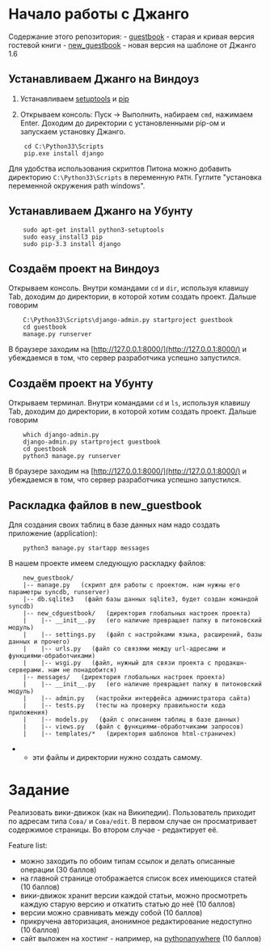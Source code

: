 Начало работы с Джанго
======================

Содержание этого репозитория:
    - [guestbook](guestbook) - старая и кривая версия гостевой книги
    - [new_guestbook](new_guestbook) - новая версия на шаблоне от Джанго 1.6

Устанавливаем Джанго на Виндоуз
-------------------------------

1. Устанавливаем [setuptools](http://www.lfd.uci.edu/~gohlke/pythonlibs/#setuptools)
и [pip](http://www.lfd.uci.edu/~gohlke/pythonlibs/#pip)

2. Открываем консоль: Пуск → Выполнить, набираем `cmd`, нажимаем Enter. Доходим до директории
с установленными pip-ом и запускаем установку Джанго.
        
        cd C:\Python33\Scripts
        pip.exe install django

Для удобства использования скриптов Питона можно добавить директорию `C:\Python33\Scripts`
в переменную `PATH`. Гуглите "установка переменной окружения path windows".


Устанавливаем Джанго на Убунту
------------------------------

        sudo apt-get install python3-setuptools
        sudo easy_install3 pip
        sudo pip-3.3 install django

Создаём проект на Виндоуз
-------------------------

Открываем консоль. Внутри командами `cd` и `dir`, используя клавишу Tab, доходим до директории, в которой хотим создать проект. Дальше говорим

        C:\Python33\Scripts\django-admin.py startproject guestbook
        cd guestbook
        manage.py runserver

В браузере заходим на [http://127.0.0.1:8000/](http://127.0.0.1:8000/) и убеждаемся в том, что сервер разработчика успешно запустился.


Создаём проект на Убунту
------------------------

Открываем терминал. Внутри командами `cd` и `ls`, используя клавишу Tab, доходим до директории, в которой хотим создать проект. Дальше говорим

        which django-admin.py
        django-admin.py startproject guestbook
        cd guestbook
        python3 manage.py runserver

В браузере заходим на [http://127.0.0.1:8000/](http://127.0.0.1:8000/) и убеждаемся в том, что сервер разработчика успешно запустился.


Раскладка файлов в new_guestbook
--------------------------------

Для создания своих таблиц в базе данных нам надо создать приложение (application):

        python3 manage.py startapp messages

В нашем проекте имеем следующую раскладку файлов:

        new_guestbook/
        |-- manage.py   (скрипт для работы с проектом. нам нужны его параметры syncdb, runserver)
        |-- db.sqlite3   (файл базы данных sqlite3, будет создан командой syncdb)
        |-- new_cdguestbook/   (директория глобальных настроек проекта)
        |    |-- __init__.py   (его наличие превращает папку в питоновский модуль)
        |    |-- settings.py   (файл с настройками языка, расширений, базы данных и прочего)
        |    |-- urls.py   (файл со связями между url-адресами и функциями-обработчиками)
        |    |-- wsgi.py   (файл, нужный для связи проекта с продакшн-серверами. нам не понадобится)
        |-- messages/   (директория глобальных настроек проекта)
        |    |-- __init__.py   (его наличие превращает папку в питоновский модуль)
        |    |-- admin.py   (настройки интерфейса администратора сайта)
        |    |-- tests.py   (тесты на проверку правильности кода приложения)
        |    |-- models.py   (файл с описанием таблиц в базе данных)
        |    |-- views.py   (файл с функциями-обработчиками запросов)
        |    |-- templates/*   (директория шаблонов html-страничек)

* - эти файлы и директории нужно создать самому.

Задание
=======

Реализовать вики-движок (как на Википедии). Пользователь приходит по адресам типа `Сова/` и `Сова/edit`.
В первом случае он просматривает содержимое страницы. Во втором случае - редактирует её.

Feature list:
- можно заходить по обоим типам ссылок и делать описанные операции (30 баллов)
- на главной странице отображается список всех имеющихся статей (10 баллов)
- вики-движок хранит версии каждой статьи, можно просмотреть каждую старую версию и откатить статью до неё (10 баллов)
- версии можно сравнивать между собой (10 баллов)
- прикручена авторизация, анонимное редактирование недоступно (10 баллов)
- сайт выложен на хостинг - например, на [pythonanywhere](http://pythonanywhere.com/) (10 баллов)
